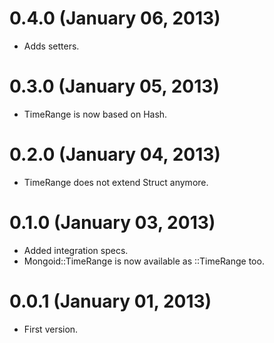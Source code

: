 # 0.4.0 (January 06, 2013)
* Adds setters.

# 0.3.0 (January 05, 2013)
* TimeRange is now based on Hash.

# 0.2.0 (January 04, 2013)
* TimeRange does not extend Struct anymore.

# 0.1.0 (January 03, 2013)
* Added integration specs.
* Mongoid::TimeRange is now available as ::TimeRange too.

# 0.0.1 (January 01, 2013)
* First version.
